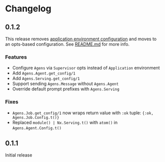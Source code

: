 # Changelog

## 0.1.2
This release removes [application environment configuration](https://hexdocs.pm/elixir/1.17.2/design-anti-patterns.html#using-application-configuration-for-libraries) and moves to an opts-based configuration. See [README.md](README.md#configuration) for more info.

### Features
- Configure `Agens` via `Supervisor` opts instead of `Application` environment
- Add `Agens.Agent.get_config/1`
- Add `Agens.Serving.get_config/1`
- Support sending `Agens.Message` without `Agens.Agent`
- Override default prompt prefixes with `Agens.Serving`

### Fixes
- `Agens.Job.get_config/1` now wraps return value with `:ok` tuple: `{:ok, Agens.Job.Config.t()}`
- Replaced `module() | Nx.Serving.t()` with `atom()` in `Agens.Agent.Config.t()` 

## 0.1.1
Initial release